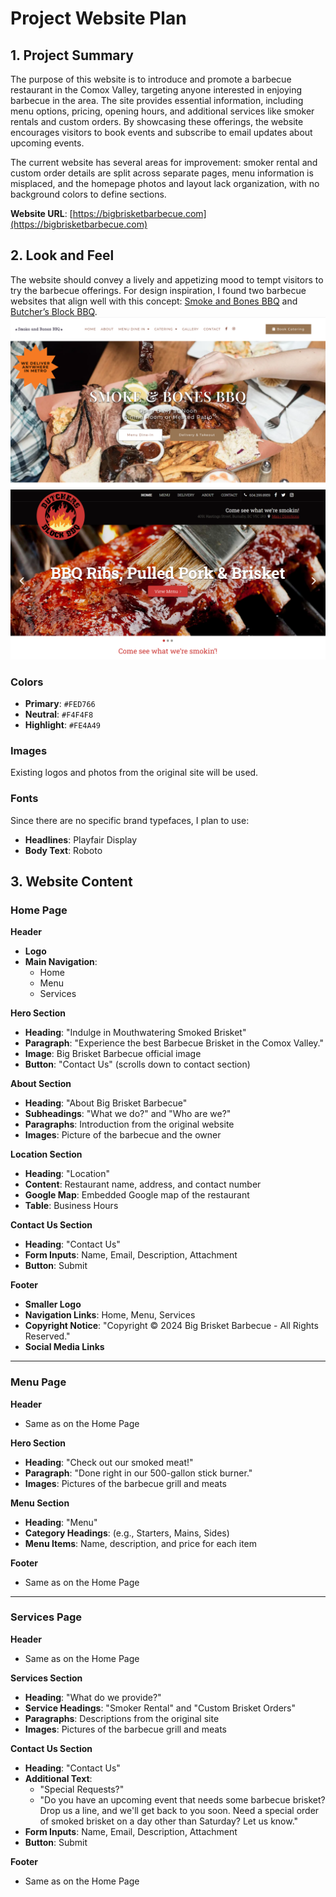 # Project Website Plan


## 1. Project Summary

The purpose of this website is to introduce and promote a barbecue restaurant in the Comox Valley, targeting anyone interested in enjoying barbecue in the area. The site provides essential information, including menu options, pricing, opening hours, and additional services like smoker rentals and custom orders. By showcasing these offerings, the website encourages visitors to book events and subscribe to email updates about upcoming events.

The current website has several areas for improvement: smoker rental and custom order details are split across separate pages, menu information is misplaced, and the homepage photos and layout lack organization, with no background colors to define sections.

**Website URL**: [https://bigbrisketbarbecue.com](https://bigbrisketbarbecue.com)


## 2. Look and Feel

The website should convey a lively and appetizing mood to tempt visitors to try the barbecue offerings. For design inspiration, 
I found two barbecue websites that align well with this concept: [Smoke and Bones BBQ](https://smokeandbones.ca) and [Butcher’s Block BBQ](http://www.butchersblockbbq.com).
![Alt Smoke and Bones BBQ website](images/example1.png)
![Alt Butcher’s Block BBQ website](images/example2.png)

### Colors
- **Primary**: `#FED766`
- **Neutral**: `#F4F4F8`
- **Highlight**: `#FE4A49`

### Images
Existing logos and photos from the original site will be used.

### Fonts
Since there are no specific brand typefaces, I plan to use:
- **Headlines**: Playfair Display
- **Body Text**: Roboto


## 3. Website Content

### Home Page

**Header**
- **Logo**
- **Main Navigation**:
  - Home
  - Menu
  - Services

**Hero Section**
- **Heading**: "Indulge in Mouthwatering Smoked Brisket"
- **Paragraph**: "Experience the best Barbecue Brisket in the Comox Valley."
- **Image**: Big Brisket Barbecue official image
- **Button**: "Contact Us" (scrolls down to contact section)

**About Section**
- **Heading**: "About Big Brisket Barbecue"
- **Subheadings**: "What we do?" and "Who are we?"
- **Paragraphs**: Introduction from the original website
- **Images**: Picture of the barbecue and the owner

**Location Section**
- **Heading**: "Location"
- **Content**: Restaurant name, address, and contact number
- **Google Map**: Embedded Google map of the restaurant
- **Table**: Business Hours

**Contact Us Section**
- **Heading**: "Contact Us"
- **Form Inputs**: Name, Email, Description, Attachment
- **Button**: Submit

**Footer**
- **Smaller Logo**
- **Navigation Links**: Home, Menu, Services
- **Copyright Notice**: "Copyright © 2024 Big Brisket Barbecue - All Rights Reserved."
- **Social Media Links**

---

### Menu Page

**Header**
- Same as on the Home Page

**Hero Section**
- **Heading**: "Check out our smoked meat!"
- **Paragraph**: "Done right in our 500-gallon stick burner."
- **Images**: Pictures of the barbecue grill and meats

**Menu Section**
- **Heading**: "Menu"
- **Category Headings**: (e.g., Starters, Mains, Sides)
- **Menu Items**: Name, description, and price for each item

**Footer**
- Same as on the Home Page

---

### Services Page

**Header**
- Same as on the Home Page

**Services Section**
- **Heading**: "What do we provide?"
- **Service Headings**: "Smoker Rental" and "Custom Brisket Orders"
- **Paragraphs**: Descriptions from the original site
- **Images**: Pictures of the barbecue grill and meats

**Contact Us Section**
- **Heading**: "Contact Us"
- **Additional Text**:
  - "Special Requests?"
  - "Do you have an upcoming event that needs some barbecue brisket? Drop us a line, and we'll get back to you soon. Need a special order of smoked brisket on a day other than Saturday? Let us know."
- **Form Inputs**: Name, Email, Description, Attachment
- **Button**: Submit

**Footer**
- Same as on the Home Page
